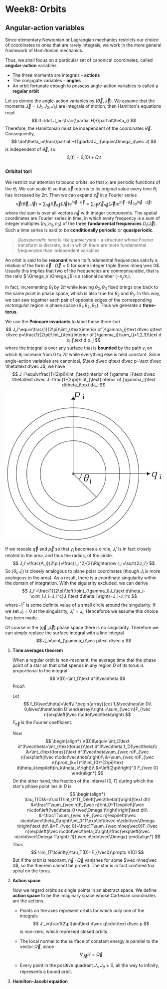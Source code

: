# Week8: Orbits

## Angular-action variables

Since elementary Newtonian or Lagrangian mechanics restricts our choice of coordinates to ones that are rarely integrals, we work in the more general framework of Hamiltonian mechanics.

Thus, we shall focus on a particular set of canonical coordinates, called **angular-action** variables.

- The three momenta are integrals - **actions**
- The conjugate variables - **angles**
- An orbit fortunate enough to possess angle-action variables is called a **regular orbit**

Let us denote the angle-action variables by $(\vec\theta,\vec J)$. We assume that the momenta $\vec J=(J_1,J_2,J_3)$ are integrals of motion, then Hamilton's equations read
$$
0=\dot J_i=-\frac{\partial H}{\partial\theta_i}
$$
Therefore, the Hamiltonian must be independent of the coordinates $\vec\theta$. Consequently,
$$
\dot\theta_i=\frac{\partial H}{\partial J_i}\equiv\Omega_i(\vec J)
$$
is independent of $\vec\theta$, so
$$
\theta_i(t)=\theta_i(0)+\Omega_it
$$


### Orbital tori

We restrict our attention to bound orbits, so that $x_i$ are periodic functions of the $\theta_i$. We can scale $\theta_i$ so that $\vec x$ returns to its original value every time $\theta_i$ has increased by $2\pi$. Then we can expand $\vec x$ in a Fourier series
$$
\vec x\left(\vec \theta,\vec J\right)=\sum_{\vec n}\vec X_{\vec n}(\vec J)\mathrm e^{i\vec n\cdot\vec\theta}=\sum_{\vec n}\vec X_{\vec n}(\vec J)\mathrm e^{i\vec n\cdot\vec\theta_0}\mathrm e^{i\vec n\cdot\vec\Omega t}
$$
where the sum is over all vectors $\vec n$ with integer components. The spatial coordinates are Fourier series in time, in which every frequency is a sum of integer multiples $(n_1,n_2,n_3)$ of the three **fundamental frequencies** $\Omega_i(\vec J)$. Such a time series is said to be **conditionally periodic** or **quasiperiodic**.

>*Quasiperiodic* here is like *quasicrystal* - a structure whose Fourier transform is discrete, but in which there are more fundamental frequencies than independent variables

An orbit is said to be **resonant** when its fundamental frequencies satisfy a relation of the form $\vec n \cdot\vec \Omega = 0$ for some integer triple $\vec n\neq \vec 0$. Usually this implies that two of the frequencies are commensurable, that is the ratio $ \Omega_i/ \Omega_j$ is a rational number $(−n_j/n_i)$.

In fact, incrementing $\theta_1$ by $2\pi$ while leaving $\theta_2,\theta_3$ fixed brings one back to the same point in phase space, which is also true for $\theta_2$ and $\theta_3$. In this way, we can sew together each pair of opposite edges of the corresponding *rectangular* region in phase space $(\theta_1,\theta_2,\theta_3)$. Thus we generate a **three-torus**.

We use the **Poincaré invariants** to label these three-tori
$$
J_i'\equiv\frac{1}{2\pi}\iint_{\text{interior of }\gamma_i}\text d\vec q\text d\vec p=\frac{1}{2\pi}\iint_{\text{interior of }\gamma_i}\sum_{j=1,2,3}\text d q_j\text d p_j
$$
where the integral is over any surface that is **bounded** by the path $\gamma_i$ on which $\theta_i$ increase from $0$ to $2\pi$ while everything else is held constant. Since angle-action variables are canonical, $\text d\vec q\text d\vec p=\text d\vec \theta\text d\vec J$, we have
$$
J_i'\equiv\frac{1}{2\pi}\iint_{\text{interior of }\gamma_i}\text d\vec \theta\text d\vec J=\frac{1}{2\pi}\iint_{\text{interior of }\gamma_i}\text d\theta_i\text dJ_i
$$
![](./pq.png)

If we rescale $\vec q$ and $\vec p$ so that $\gamma_i$ becomes a circle, $J_i'$ is in fact closely related to the area, and thus the radius, of the circle.
$$
J_i'=\frac{A_i}{2\pi}=\frac{r_i^2}{2}\Rightarrow r_i=\sqrt{2J_i'}
$$
So $(\theta_i,J_i)$ is closely analogous to plane polar coordinates (though $J_i$ is more analogous to the area). As a result, there is a coordinate singularity within the domain of integration. With the sigularity excluded, we can derive
$$
J_i'=\frac{1}{2\pi}\left(\oint_{\gamma_i}J_i\text d\theta_i-\oint_{J_i=J_i^c}J_i\text d\theta_i\right)=J_i-J_i^c
$$
where $J_i^c$ is some definite value of a small circle around the singularity. If we set $J_i=0$ at the singularity, $J_i'=J_i$. Henceforce we assume this choice has been made.

Of course in the $(\vec q,\vec p)$ phase space there is no singularity. Therefore we can simply replace the surface integral with a line integral
$$
J_i=\oint_{\gamma_i}\vec p\text d\vec q
$$

1. **Time averages theorem**

   When a regular orbit is non-resonant, the average time that the phase point of a star on that orbit spends in any region $D$ of its torus is proportional to the integral
   $$
   V(D)=\int_D\text d^3\vec\theta
   $$
   Proof:

   Let
   $$
   f_D(\vec\theta)=\left\{
   \begin{array}{cc}
   1,&\vec\theta\in D\\
   0,&\vec\theta\notin D
   \end{array}\right.=\sum_{\vec n}F_{\vec n}\exp\left(i\vec n\cdot\vec\theta\right)
   $$
   $F_\vec n$ is the Fourier coefficient.

   Now
   $$
   \begin{align*}
   V(D)&\equiv \int_D\text d^3\vec\theta=\int_{\text{torus}}\text d^3\vec\theta f_D(\vec\theta)\\
   &=\int_{\text{torus}}\text d^3\vec\theta\sum_{\vec n}F_{\vec n}\exp\left(i\vec n\cdot\vec\theta\right)\\
   &=\sum_{\vec n}F_{\vec n}\prod_{k=1}^3\int_{0}^{2\pi}\text d\theta_k\exp\left(in_k\theta_k\right)\\
   &=\left(2\pi\right)^3 F_{\vec 0}
   \end{align*}
   $$
   On the other hand, the fraction of the interval $(0,T)$ during which the star's phase point lies in $D$ is
   $$
   \begin{align*}
   \tau_T(D)&=\frac1T\int_0^Tf_D\left[\vec\theta(t)\right]\text dt\\
   &=\frac1T\sum_{\vec n}F_{\vec n}\int_0^T\exp\left[i\vec n\cdot\left(\vec\theta_0+\vec\Omega t\right)\right]\text dt\\
   &=\frac1T\sum_{\vec n}F_{\vec n}\exp\left(i\vec n\cdot\vec\theta_0\right)\int_0^T\exp\left(i\vec n\cdot\vec\Omega t\right)\text dt\\
   &=F_{\vec 0}+\frac1T\sum_{\vec n\neq\vec0}F_{\vec n}\exp\left(i\vec n\cdot\vec\theta_0\right)\frac{\exp\left(i\vec n\cdot\vec\Omega T\right)-1}{i\vec n\cdot\vec\Omega}
   \end{align*}
   $$
   Thus
   $$
   \lim_{T\to\infty}\tau_T(D)=F_{\vec0}\propto V(D)
   $$
   But if the orbit is resonant, $\vec n\cdot\vec \Omega$ vanishes for some $\vec n\neq\vec 0$, so the theorem cannot be proved. The star is in fact confined toa spiral on the torus.

2. **Action space**

   Now we regard orbits as single points in an abstract space. We define **action space** to be the imaginary space whose Cartesian coordinates are the actions.

   - Points on the axes represent orbits for which only one of the integrals
     $$
     J'_i=\frac1{2\pi}\iint\text d\vec q\cdot\text d\vec p
     $$
     is non-zero, which represent closed orbits.

   - The local normal to the surface of constant energy is parallel to the vector $\vec\Omega$, since
     $$
     \nabla_{\vec J} H=\vec\Omega
     $$

   - Every point in the positive quadrant $J_r , J_{\theta} \ge 0$, all the way to infinity, represents a bound orbit.

3. **Hamilton-Jacobi equation**

   
